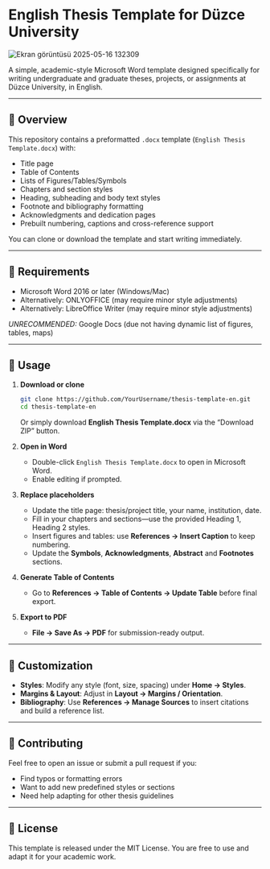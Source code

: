 # English Thesis Template for Düzce University

![Ekran görüntüsü 2025-05-16 132309](https://github.com/user-attachments/assets/5e6096d9-7b36-41ae-b648-67bc38e04216)

A simple, academic-style Microsoft Word template designed specifically for writing undergraduate and graduate theses, projects, or assignments at Düzce University, in English.

---

## 📄 Overview

This repository contains a preformatted `.docx` template (`English Thesis Template.docx`) with:

* Title page
* Table of Contents
* Lists of Figures/Tables/Symbols
* Chapters and section styles
* Heading, subheading and body text styles
* Footnote and bibliography formatting
* Acknowledgments and dedication pages
* Prebuilt numbering, captions and cross-reference support

You can clone or download the template and start writing immediately.

---

## 🔧 Requirements

* Microsoft Word 2016 or later (Windows/Mac)
* Alternatively: ONLYOFFICE (may require minor style adjustments)
* Alternatively: LibreOffice Writer (may require minor style adjustments)

*UNRECOMMENDED:* Google Docs (due not having dynamic list of figures, tables, maps)

---

## 🚀 Usage

1. **Download or clone**

   ```bash
   git clone https://github.com/YourUsername/thesis-template-en.git
   cd thesis-template-en
   ```

   Or simply download **English Thesis Template.docx** via the “Download ZIP” button.

2. **Open in Word**

   * Double-click `English Thesis Template.docx` to open in Microsoft Word.
   * Enable editing if prompted.

3. **Replace placeholders**

   * Update the title page: thesis/project title, your name, institution, date.
   * Fill in your chapters and sections—use the provided Heading 1, Heading 2 styles.
   * Insert figures and tables: use **References → Insert Caption** to keep numbering.
   * Update the **Symbols**, **Acknowledgments**, **Abstract** and **Footnotes** sections.

4. **Generate Table of Contents**

   * Go to **References → Table of Contents → Update Table** before final export.

5. **Export to PDF**

   * **File → Save As → PDF** for submission-ready output.

---

## 🎨 Customization

* **Styles**: Modify any style (font, size, spacing) under **Home → Styles**.
* **Margins & Layout**: Adjust in **Layout → Margins / Orientation**.
* **Bibliography**: Use **References → Manage Sources** to insert citations and build a reference list.

---

## 🤝 Contributing

Feel free to open an issue or submit a pull request if you:

* Find typos or formatting errors
* Want to add new predefined styles or sections
* Need help adapting for other thesis guidelines

---

## 📜 License

This template is released under the MIT License. You are free to use and adapt it for your academic work.
